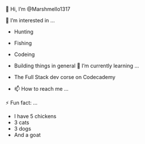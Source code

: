 👋 Hi, I’m @Marshmello1317


👀 I’m interested in ...


- Hunting
- Fishing
- Codeing
- Building things in general
🌱 I’m currently learning ...


- The Full Stack dev corse on Codecademy
- 📫 How to reach me ...

⚡ Fun fact: ...
- I have 5 chickens
- 3 cats
- 3 dogs
- And a goat

<!---
Marshmello1317/Marshmello1317 is a ✨ special ✨ repository because its `README.md` (this file) appears on your GitHub profile.
You can click the Preview link to take a look at your changes.
--->
